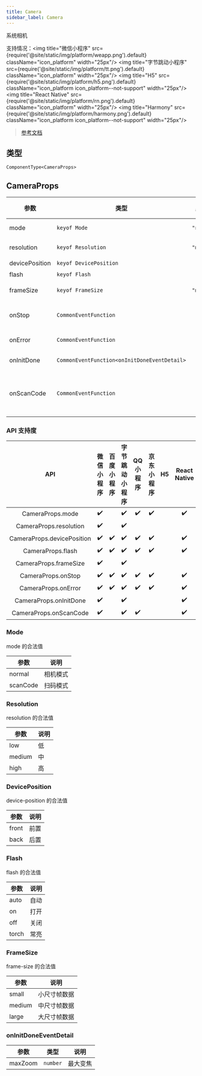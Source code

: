 ```yaml
---
title: Camera
sidebar_label: Camera
---
```


系统相机

支持情况：<img title="微信小程序" src={require('@site/static/img/platform/weapp.png').default} className="icon_platform" width="25px"/> <img title="字节跳动小程序" src={require('@site/static/img/platform/tt.png').default} className="icon_platform" width="25px"/> <img title="H5" src={require('@site/static/img/platform/h5.png').default} className="icon_platform icon_platform--not-support" width="25px"/> <img title="React Native" src={require('@site/static/img/platform/rn.png').default} className="icon_platform" width="25px"/> <img title="Harmony" src={require('@site/static/img/platform/harmony.png').default} className="icon_platform icon_platform--not-support" width="25px"/>

> [参考文档](https://developers.weixin.qq.com/miniprogram/dev/component/camera.html)

## 类型

```tsx
ComponentType<CameraProps>
```

## CameraProps

| 参数 | 类型 | 默认值 | 必填 | 说明 |
| --- | --- | :---: | :---: | --- |
| mode | `keyof Mode` | `"normal"` | 否 | 模式，有效值为normal, scanCode |
| resolution | `keyof Resolution` | `"medium"` | 否 | 分辨率，不支持动态修改 |
| devicePosition | `keyof DevicePosition` | `"back"` | 否 | 摄像头朝向 |
| flash | `keyof Flash` | `"auto"` | 否 | 闪光灯 |
| frameSize | `keyof FrameSize` | `"medium"` | 否 | 指定期望的相机帧数据尺寸 |
| onStop | `CommonEventFunction` |  | 否 | 摄像头在非正常终止时触发，<br />如退出后台等情况 |
| onError | `CommonEventFunction` |  | 否 | 用户不允许使用摄像头时触发 |
| onInitDone | `CommonEventFunction<onInitDoneEventDetail>` |  | 否 | 相机初始化完成时触发 |
| onScanCode | `CommonEventFunction` |  | 否 | 在成功识别到一维码时触发，<br />仅在 mode="scanCode" 时生效 |

### API 支持度

| API | 微信小程序 | 百度小程序 | 字节跳动小程序 | QQ 小程序 | 京东小程序 | H5 | React Native | Harmony |
| :---: | :---: | :---: | :---: | :---: | :---: | :---: | :---: | :---: |
| CameraProps.mode | ✔️ |  | ✔️ | ✔️ | ✔️ |  | ✔️ |  |
| CameraProps.resolution | ✔️ |  | ✔️ |  |  |  |  |  |
| CameraProps.devicePosition | ✔️ | ✔️ | ✔️ | ✔️ | ✔️ |  | ✔️ |  |
| CameraProps.flash | ✔️ | ✔️ | ✔️ | ✔️ | ✔️ |  | ✔️ |  |
| CameraProps.frameSize | ✔️ |  | ✔️ |  |  |  |  |  |
| CameraProps.onStop | ✔️ | ✔️ | ✔️ | ✔️ | ✔️ |  | ✔️ |  |
| CameraProps.onError | ✔️ | ✔️ | ✔️ | ✔️ | ✔️ |  | ✔️ |  |
| CameraProps.onInitDone | ✔️ |  | ✔️ |  |  |  | ✔️ |  |
| CameraProps.onScanCode | ✔️ |  | ✔️ | ✔️ |  |  | ✔️ |  |

### Mode

mode 的合法值

| 参数 | 说明 |
| --- | --- |
| normal | 相机模式 |
| scanCode | 扫码模式 |

### Resolution

resolution 的合法值

| 参数 | 说明 |
| --- | --- |
| low | 低 |
| medium | 中 |
| high | 高 |

### DevicePosition

device-position 的合法值

| 参数 | 说明 |
| --- | --- |
| front | 前置 |
| back | 后置 |

### Flash

flash 的合法值

| 参数 | 说明 |
| --- | --- |
| auto | 自动 |
| on | 打开 |
| off | 关闭 |
| torch | 常亮 |

### FrameSize

frame-size 的合法值

| 参数 | 说明 |
| --- | --- |
| small | 小尺寸帧数据 |
| medium | 中尺寸帧数据 |
| large | 大尺寸帧数据 |

### onInitDoneEventDetail

| 参数 | 类型 | 说明 |
| --- | --- | --- |
| maxZoom | `number` | 最大变焦 |
